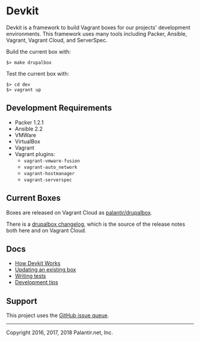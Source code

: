 # Devkit

Devkit is a framework to build Vagrant boxes for our projects' development environments. This framework uses many tools including Packer, Ansible, Vagrant, Vagrant Cloud, and ServerSpec.

Build the current box with:

```
$> make drupalbox
```

Test the current box with:

```
$> cd dev
$> vagrant up
```

## Development Requirements

- Packer 1.2.1
- Ansible 2.2
- VMWare
- VirtualBox
- Vagrant
- Vagrant plugins:
  - `vagrant-vmware-fusion`
  - `vagrant-auto_network`
  - `vagrant-hostmanager`
  - `vagrant-serverspec`

## Current Boxes

Boxes are released on Vagrant Cloud as [palantir/drupalbox](https://app.vagrantup.com/palantir/boxes/drupalbox).

There is a [drupalbox changelog](drupalbox/CHANGELOG-0.0.md), which is the source of the release notes both here and on Vagrant Cloud.

## Docs

- [How Devkit Works](docs/How-Devkit-Works.md)
- [Updating an existing box](docs/Updating-Existing-Box.md)
- [Writing tests](docs/Writing-Tests.md)
- [Development tips](docs/Development-Workflow.md)

## Support

This project uses the [GitHub issue queue](https://github.com/palantirnet/devkit/issues).

----
Copyright 2016, 2017, 2018 Palantir.net, Inc.
